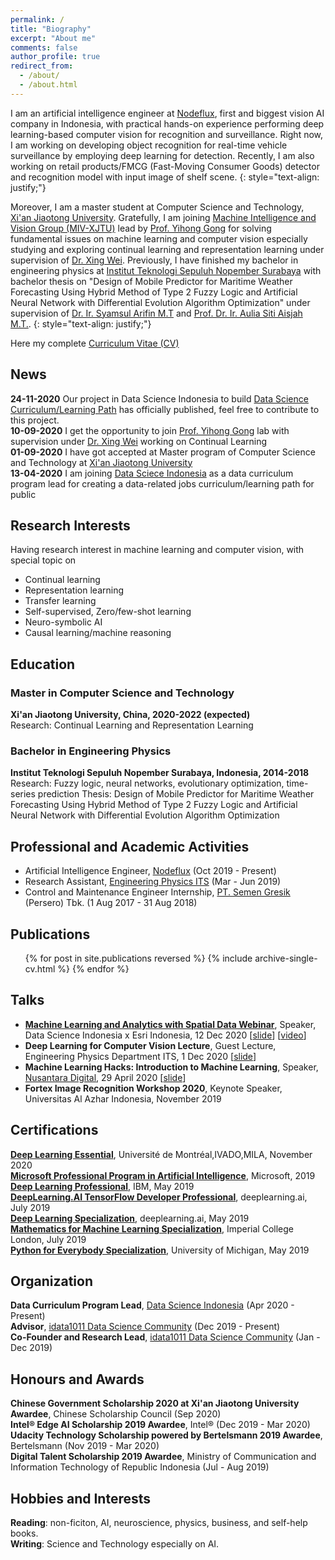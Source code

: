 ```yaml
---
permalink: /
title: "Biography"
excerpt: "About me"
comments: false
author_profile: true
redirect_from:
  - /about/
  - /about.html
---
```


I am an artificial intelligence engineer at [Nodeflux](http://nodeflux.io/ "Nodeflux"), first and biggest vision AI company in Indonesia, with practical hands-on experience performing deep learning-based computer vision for recognition and surveillance. Right now, I am working on developing object recognition for real-time vehicle surveillance by employing deep learning for detection. Recently, I am also working on retail products/FMCG (Fast-Moving Consumer Goods) detector and recognition model with input image of shelf scene. 
{: style="text-align: justify;"}  

Moreover, I am a master student at Computer Science and Technology, [Xi'an Jiaotong University](http://www.xjtu.edu.cn/). Gratefully, I am joining [Machine Intelligence and Vision Group (MIV-XJTU)](https://mp.weixin.qq.com/s/TNflPIMQyqlQXU2C8pPN-w) lead by [Prof. Yihong Gong](https://scholar.google.com/citations?user=x2xdU7gAAAAJ&hl=en) for solving fundamental issues on machine learning and computer vision especially studying and exploring continual learning and representation learning under supervision of [Dr. Xing Wei](https://scholar.google.com/citations?user=KNyC5EUAAAAJ&hl=en). Previously, I have finished my bachelor in engineering physics at [Institut Teknologi Sepuluh Nopember Surabaya](https://www.its.ac.id/ "Institut Teknologi Sepuluh Nopember Surabaya") with bachelor thesis on "Design of Mobile Predictor for Maritime Weather Forecasting Using Hybrid Method of Type 2 Fuzzy Logic and Artificial Neural Network with Differential Evolution Algorithm Optimization" under supervision of [Dr. Ir. Syamsul Arifin M.T](https://scholar.google.com/citations?user=q0UuffwAAAAJ&hl=en&authuser=1 "Dr. Ir. Syamsul Arifin M.T") and [Prof. Dr. Ir. Aulia Siti Aisjah M.T.](https://scholar.google.com/citations?user=o7hyMS4AAAAJ&hl=en&authuser=1 "Prof. Dr. Ir. Aulia Siti Aisjah M.T."). 
{: style="text-align: justify;"} 

Here my complete [Curriculum Vitae (CV)](https://intip.in/cvrifkik "Curriculum Vitae (CV)")

## News
**24-11-2020** Our project in Data Science Indonesia to build [Data Science Curriculum/Learning Path](https://github.com/datascienceid/datasciencecurriculum) has officially published, feel free to contribute to this project.  
**10-09-2020** I get the opportunity to join [Prof. Yihong Gong](https://scholar.google.com/citations?user=x2xdU7gAAAAJ&hl=en) lab with supervision under [Dr. Xing Wei](https://scholar.google.com/citations?user=KNyC5EUAAAAJ&hl=en) working on Continual Learning  
**01-09-2020** I have got accepted at Master program of Computer Science and Technology at [Xi'an Jiaotong University](http://www.xjtu.edu.cn/)  
**13-04-2020** I am joining [Data Sciece Indonesia](https://datascience.or.id/) as a data curriculum program lead for creating a data-related jobs curriculum/learning path for public


## Research Interests
Having research interest in machine learning and computer vision, with special topic on
- Continual learning
- Representation learning
- Transfer learning
- Self-supervised, Zero/few-shot learning
- Neuro-symbolic AI
- Causal learning/machine reasoning

## Education
### Master in Computer Science and Technology
**Xi'an Jiaotong University, China, 2020-2022 (expected)**  
Research: Continual Learning and Representation Learning  
  

### Bachelor in Engineering Physics
**Institut Teknologi Sepuluh Nopember Surabaya, Indonesia, 2014-2018**  
Research: Fuzzy logic, neural networks, evolutionary optimization, time-series prediction
Thesis: Design of Mobile Predictor for Maritime Weather Forecasting Using Hybrid Method of Type 2 Fuzzy Logic and Artificial Neural Network with Differential Evolution Algorithm Optimization  


## Professional and Academic Activities

- Artificial Intelligence Engineer, [Nodeflux](http://nodeflux.io/ "Nodeflux") (Oct 2019 - Present)
- Research Assistant, [Engineering Physics ITS](https://www.its.ac.id/tfisika/id/beranda/ "Engineering Physics ITS") (Mar - Jun 2019)
- Control and Maintenance Engineer Internship, [PT. Semen Gresik](https://semengresik.sig.id/id "PT. Semen Gresik") (Persero) Tbk. (1 Aug 2017 - 31 Aug 2018)


## Publications

  <ul>{% for post in site.publications reversed %}
    {% include archive-single-cv.html %}
  {% endfor %}</ul>


## Talks

- [**Machine Learning and Analytics with Spatial Data Webinar**](https://www.instagram.com/p/CIlBHuCMFBE/?utm_source=ig_web_copy_link), Speaker, Data Science Indonesia x Esri Indonesia, 12 Dec 2020 [[slide](https://drive.google.com/file/d/1AHzvOtnIzSEiGkFd_1MrEzYbeSoWcOsV/view?usp=sharing)] [[video](https://www.youtube.com/watch?v=jnr_ZJI1A7I)]
- **Deep Learning for Computer Vision Lecture**, Guest Lecture, Engineering Physics Department ITS, 1 Dec 2020 [[slide](https://drive.google.com/file/d/1JFwBVryZroc77K3EectUFbQ-xzi1Z9_I/view?usp=sharing)]  
- **Machine Learning Hacks: Introduction to Machine Learning**, Speaker, [Nusantara Digital](https://www.instagram.com/p/B_h0qannjaE/), 29 April 2020 [[slide](https://docs.google.com/presentation/d/19rXFSYVCaKwxbK7qK73dttuoJZSfE2OcjgyCuEacSFk/edit?usp=sharing)]  
- **Fortex Image Recognition Workshop 2020**, Keynote Speaker, Universitas Al Azhar Indonesia, November 2019
  

## Certifications

 [**Deep Learning Essential**](certifications/2020-10-03-Deep%20Learning%20Essentials), Université de Montréal,IVADO,MILA, November 2020  
 [**Microsoft Professional Program in Artificial Intelligence**](certifications/2019-07-27-Artificial%20Intelligence%20Professional-13), Microsoft, 2019  
 [**Deep Learning Professional**](certifications/2019-05-07-Deep%20Learning%20Professional-6), IBM, May 2019  
 [**DeepLearning.AI TensorFlow Developer Professional**](certifications/2019-07-31-TensorFlow%20in%20Practice-10), deeplearning.ai, July 2019  
 [**Deep Learning Specialization**](certifications/2019-05-29-Deep%20Learning%20Specialization-5), deeplearning.ai, May 2019  
 [**Mathematics for Machine Learning Specialization**](certifications/2019-02-18-Mathematics%20for%20Machine%20Learning%20Specialization-2), Imperial College London, July 2019  
 [**Python for Everybody Specialization**](certifications/2019-05-14-Python%20for%20Everybody%20Specialization-12), University of Michigan, May 2019



## Organization

**Data Curriculum Program Lead**, [Data Science Indonesia](https://datascience.or.id/ "data science indonesia") (Apr 2020 - Present)  
**Advisor**, [idata1011 Data Science Community](https://www.instagram.com/idata1011/ "idata1011 Data Science Community") (Dec 2019 - Present)  
**Co-Founder and Research Lead**, [idata1011 Data Science Community](https://www.instagram.com/idata1011/ "idata1011 Data Science Community") (Jan - Dec 2019)


## Honours and Awards

**Chinese Government Scholarship 2020 at Xi'an Jiaotong University Awardee**, Chinese Scholarship Council (Sep 2020)  
**Intel® Edge AI Scholarship 2019 Awardee**, Intel® (Dec 2019 - Mar 2020)  
**Udacity Technology Scholarship powered by Bertelsmann 2019 Awardee**, Bertelsmann (Nov 2019 - Mar 2020)  
**Digital Talent Scholarship 2019 Awardee**, Ministry of Communication and Information Technology of Republic Indonesia (Jul - Aug 2019)


## Hobbies and Interests

**Reading**: non-ficiton, AI, neuroscience, physics, business, and self-help books.  
**Writing**: Science and Technology especially on AI.
